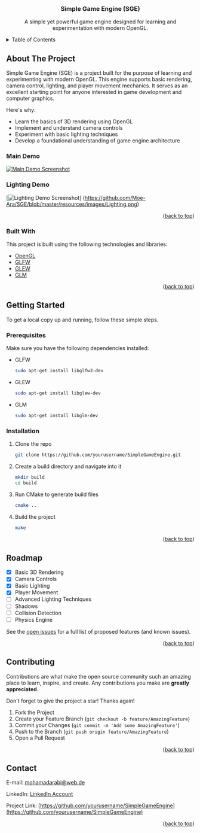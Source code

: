 
<div id="top"></div>

<!-- PROJECT LOGO -->
<br />
<div align="center">
  <a href="https://github.com/yourusername/SimpleGameEngine">
  </a>

  <h3 align="center">Simple Game Engine (SGE)</h3>

  <p align="center">
    A simple yet powerful game engine designed for learning and experimentation with modern OpenGL.
    <br />
  </p>
</div>

<!-- TABLE OF CONTENTS -->
<details>
  <summary>Table of Contents</summary>
  <ol>
    <li>
      <a href="#about-the-project">About The Project</a>
      <ul>
        <li><a href="#built-with">Built With</a></li>
      </ul>
    </li>
    <li>
      <a href="#getting-started">Getting Started</a>
      <ul>
        <li><a href="#prerequisites">Prerequisites</a></li>
        <li><a href="#installation">Installation</a></li>
      </ul>
    </li>
    <li><a href="#roadmap">Roadmap</a></li>
    <li><a href="#contributing">Contributing</a></li>
    <li><a href="#contact">Contact</a></li>
  </ol>
</details>

<!-- ABOUT THE PROJECT -->
## About The Project

Simple Game Engine (SGE) is a project built for the purpose of learning and experimenting with modern OpenGL. This engine supports basic rendering, camera control, lighting, and player movement mechanics. It serves as an excellent starting point for anyone interested in game development and computer graphics.

Here's why:
* Learn the basics of 3D rendering using OpenGL
* Implement and understand camera controls
* Experiment with basic lighting techniques
* Develop a foundational understanding of game engine architecture

### Main Demo
[![Main Demo Screenshot][main-demo-screenshot]](#)
<br />
### Lighting Demo
[![Lighting Demo Screenshot][lighting-demo-screenshot]] (https://github.com/Moe-Ara/SGE/blob/master/resources/images/Lighting.png)

<p align="right">(<a href="#top">back to top</a>)</p>

### Built With

This project is built using the following technologies and libraries:

* [OpenGL](https://www.opengl.org/)
* [GLFW](https://www.glfw.org/)
* [GLEW](http://glew.sourceforge.net/)
* [GLM](https://glm.g-truc.net/0.9.9/index.html)

<p align="right">(<a href="#top">back to top</a>)</p>

<!-- GETTING STARTED -->
## Getting Started

To get a local copy up and running, follow these simple steps.

### Prerequisites

Make sure you have the following dependencies installed:
* GLFW
  ```sh
  sudo apt-get install libglfw3-dev
  ```
* GLEW
  ```sh
  sudo apt-get install libglew-dev
  ```
* GLM
  ```sh
  sudo apt-get install libglm-dev
  ```

### Installation

1. Clone the repo
   ```sh
   git clone https://github.com/yourusername/SimpleGameEngine.git
   ```
2. Create a build directory and navigate into it
   ```sh
   mkdir build
   cd build
   ```
3. Run CMake to generate build files
   ```sh
   cmake ..
   ```
4. Build the project
   ```sh
   make
   ```

<p align="right">(<a href="#top">back to top</a>)</p>

<!-- ROADMAP -->
## Roadmap

- [x] Basic 3D Rendering
- [x] Camera Controls
- [x] Basic Lighting
- [x] Player Movement
- [ ] Advanced Lighting Techniques
- [ ] Shadows
- [ ] Collision Detection
- [ ] Physics Engine

See the [open issues](https://github.com/yourusername/SimpleGameEngine/issues) for a full list of proposed features (and known issues).

<p align="right">(<a href="#top">back to top</a>)</p>

<!-- CONTRIBUTING -->
## Contributing

Contributions are what make the open source community such an amazing place to learn, inspire, and create. Any contributions you make are **greatly appreciated**.

Don't forget to give the project a star! Thanks again!

1. Fork the Project
2. Create your Feature Branch (`git checkout -b feature/AmazingFeature`)
3. Commit your Changes (`git commit -m 'Add some AmazingFeature'`)
4. Push to the Branch (`git push origin feature/AmazingFeature`)
5. Open a Pull Request

<p align="right">(<a href="#top">back to top</a>)</p>

<!-- CONTACT -->
## Contact
E-mail: mohamadarabi@web.de

LinkedIn: [LinkedIn Account](https://www.linkedin.com/in/mohamad-arabi-a91773215/)

Project Link: [https://github.com/yourusername/SimpleGameEngine](https://github.com/yourusername/SimpleGameEngine)
<p align="right">(<a href="#top">back to top</a>)</p>

<!-- MARKDOWN LINKS & IMAGES -->
<!-- https://www.markdownguide.org/basic-syntax/#reference-style-links -->

[main-demo-screenshot]: path/to/main-demo-screenshot.png
[lighting-demo-screenshot]: path/to/lighting-demo-screenshot.png
